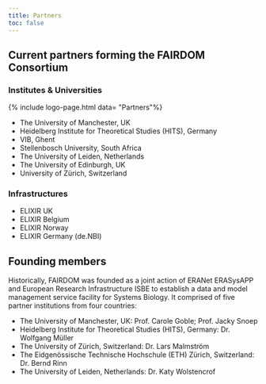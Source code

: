 ```yaml
---
title: Partners
toc: false
---
```


## Current partners forming the FAIRDOM Consortium  


### Institutes & Universities  

{% include logo-page.html data= "Partners"%}

* The University of Manchester, UK
* Heidelberg Institute for Theoretical Studies (HITS), Germany 
* VIB, Ghent
* Stellenbosch University, South Africa
* The University of Leiden, Netherlands
* The University of Edinburgh, UK
* University of Zürich, Switzerland
  
### Infrastructures

* ELIXIR UK 
* ELIXIR Belgium
* ELIXIR Norway
* ELIXIR Germany (de.NBI)

## Founding members

Historically, FAIRDOM was founded as a joint action of ERANet ERASysAPP and European Research Infrastructure ISBE to establish a data and model management service facility for Systems Biology. It comprised of five partner institutions from four countries:

* The University of Manchester, UK: Prof. Carole Goble; Prof. Jacky Snoep
* Heidelberg Institute for Theoretical Studies (HITS), Germany: Dr. Wolfgang Müller
* The University of Zürich, Switzerland: Dr. Lars Malmström
* The Eidgenössische Technische Hochschule (ETH) Zürich, Switzerland: Dr. Bernd Rinn
* The University of Leiden, Netherlands: Dr. Katy Wolstencrof
